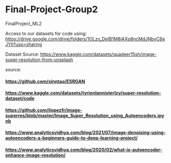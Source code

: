 # Final-Project-Group2
FinalProject_ML2

Access to our datasets for code using: https://drive.google.com/drive/folders/1OLzv_DeIB1M8jAXp8ncMdJNbvC6eJYIl?usp=sharing

Dataset Source: https://www.kaggle.com/datasets/quadeer15sh/image-super-resolution-from-unsplash

source: 
#### https://github.com/xinntao/ESRGAN
#### https://www.kaggle.com/datasets/tyrionlannisterlzy/super-resolution-dataset/code
#### https://github.com/ilopezfr/image-superres/blob/master/Image_Super_Resolution_using_Autoencoders.ipynb
#### https://www.analyticsvidhya.com/blog/2021/07/image-denoising-using-autoencoders-a-beginners-guide-to-deep-learning-project/
#### https://www.analyticsvidhya.com/blog/2020/02/what-is-autoencoder-enhance-image-resolution/
